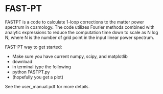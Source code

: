 # FAST-PT

FASTPT is a code to calculate 1-loop corrections to the matter power spectrum in cosmology. 
The code utilizes Fourier methods combined with analytic expressions to reduce the computation time down 
to scale as N log N, where N is the number of grid point in the input linear power spectrum. 

FAST-PT way to get started: 

* Make sure you have current numpy, scipy, and matplotlib
* download
* in terminal type the following 
* python FASTPT.py
* (hopefully you get a plot)

See the user_manual.pdf for more details. 

